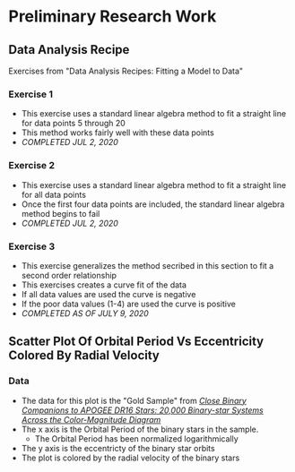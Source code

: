 # Preliminary Research Work
## Data Analysis Recipe
Exercises from "Data Analysis Recipes: Fitting a Model to Data"
### Exercise 1
* This exercise uses a standard linear algebra method to fit a straight line for data points 5 through 20
* This method works fairly well with these data points
* *COMPLETED JUL 2, 2020*
### Exercise 2
* This exercise uses a standard linear algebra method to fit a straight line for all data points
* Once the first four data points are included, the standard linear algebra method begins to fail
* *COMPLETED JUL 2, 2020*
### Exercise 3
* This exercise generalizes the method secribed in this section to fit a second order relationship
* This exercises creates a curve fit of the data
* If all data values are used the curve is negative
* If the poor data values (1-4) are used the curve is positive
* *COMPLETED AS OF JULY 9, 2020*

## Scatter Plot Of Orbital Period Vs Eccentricity Colored By Radial Velocity 
### Data
* The data for this plot is the "Gold Sample" from [*Close Binary Companions to APOGEE DR16 Stars: 20,000 Binary-star Systems Across the Color-Magnitude Diagram*](https://arxiv.org/abs/2002.00014)
* The x axis is the Orbital Period of the binary stars in the sample.
  * The Orbital Period has been normalized logarithmically
* The y axis is the eccentricty of the binary star orbits
* The plot is colored by the radial velocity of the binary stars

